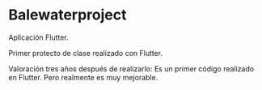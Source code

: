 # Balewaterproject

Aplicación Flutter.

Primer protecto de clase realizado con Flutter.

Valoración tres años después de realizarlo: 
    Es un primer código realizado en Flutter.
    Pero realmente es muy mejorable.

